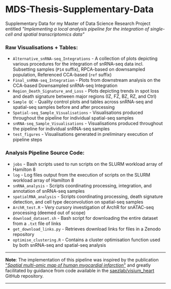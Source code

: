 # MDS-Thesis-Supplementary-Data

Supplementary Data for my Master of Data Science Research Project entitled *"Implementing a local analysis pipeline for the integration of single-cell and spatial transcriptomics data"*

### Raw Visualisations + Tables:
- `Alternative_snRNA-seq_Integrations` - A collection of plots depicting various procedures for the integration of snRNA-seq data incl. Subsetting samples (`P14` suffix), RPCA-based on downsampled population, Referenced CCA-based (`ref` suffix)
- `Final_snRNA-seq_Integration` - Plots from downstream analysis on the CCA-based Downsampled snRNA-seq Integration
- `Region_Death_Signature_and_Loss` - Plots depicting trends in spot loss and death signature between major regions (IZ, FZ, BZ, RZ, and Ctrl)
- `Sample QC` - Quality control plots and tables across snRNA-seq and spatial-seq samples before and after processing 
- `Spatial-seq_Sample_Visualisations` - Visualisations produced throughout the pipeline for individual spatial-seq samples 
- `snRNA-seq_Sample_Visualisations` - Visualisations produced throughout the pipeline for individual snRNA-seq samples
- `test_figures` - Visualisations generated in preliminary execution of pipeline steps

### Analysis Pipeline Source Code:
- `jobs` - Bash scripts used to run scripts on the SLURM workload array of Hamilton 8
- `log` - Log files output from the execution of scripts on the SLURM workload array of Hamilton 8
- `snRNA_analysis` - Scripts coordinating processing, integration, and annotation of snRNA-seq samples
- `spatialRNA_analysis` - Scripts coordinating processing, death signature detection, and cell type deconvolution on spatial-seq samples
- `ArchR_test.R` - Very cursory investigation of ArchR for snATAC-seq processing (deemed out of scope)
- `download_dataset.sh` - Bash script for downloading the entire dataset from a `.txt` file of links
- `get_download_links.py` - Retrieves download links for files in a Zenodo repository
- `optimise_clustering.R` - Contains a cluster optimisation function used by both snRNA-seq and spatial-seq analysis

***
**Note**: The implementation of this pipeline was inspired by the publication ["*Spatial multi-omic map of human myocardial infarction*"](https://www.nature.com/articles/s41586-022-05060-x) and greatly facilitated by guidance from code available in the [saezlab/visium_heart](https://github.com/saezlab/visium_heart) GitHub repository. 
***
